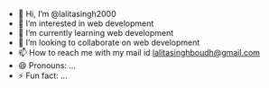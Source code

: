 - 👋 Hi, I’m @lalitasingh2000
- 👀 I’m interested in web development
- 🌱 I’m currently learning web development
- 💞️ I’m looking to collaborate on web development
- 📫 How to reach me with my mail id lalitasinghboudh@gmail.com
- 😄 Pronouns: ...
- ⚡ Fun fact: ...

<!---
lalitasingh2000/lalitasingh2000 is a ✨ special ✨ repository because its `README.md` (this file) appears on your GitHub profile.
You can click the Preview link to take a look at your changes.
--->
